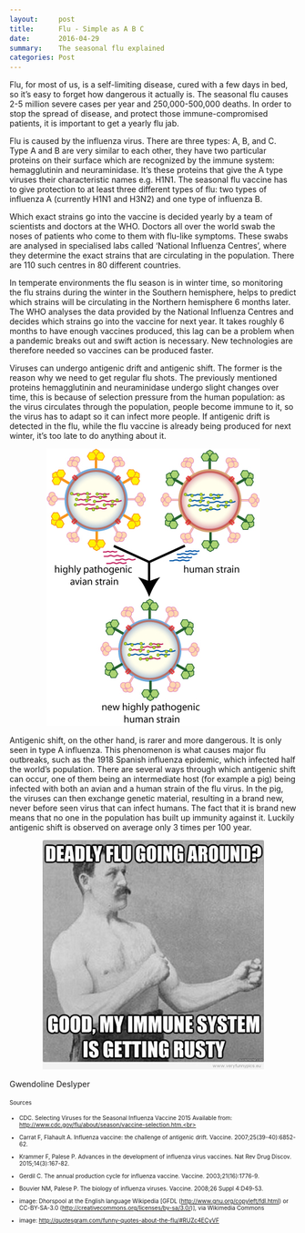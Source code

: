 ```yaml
---
layout:     post
title:      Flu - Simple as A B C
date:       2016-04-29
summary:    The seasonal flu explained
categories: Post
---
```

Flu, for most of us, is a self-limiting disease, cured with a few days in bed, so it’s easy to forget how dangerous it actually is. The seasonal 
flu causes 2-5 million severe cases per year and 250,000-500,000 deaths. In order to stop the spread of disease, and protect those immune-compromised 
patients, it is important to get a yearly flu jab. 

Flu is caused by the influenza virus. There are three types: A, B, and C. Type A and B are very similar to each other, they have two particular proteins 
on their surface which are recognized by the immune system: hemagglutinin and neuraminidase. It’s these proteins that give the A type viruses their 
characteristic names e.g. H1N1. The seasonal flu vaccine has to give protection to at least three different types of flu: two types of influenza A 
(currently H1N1 and H3N2) and one type of influenza B.

Which exact strains go into the vaccine is decided yearly by a team of scientists and doctors at the WHO. Doctors all over the world swab the noses of 
patients who come to them with flu-like symptoms. These swabs are analysed in specialised labs called ‘National Influenza Centres’, where they determine 
the exact strains that are circulating in the population. There are 110 such centres in 80 different countries. 

In temperate environments the flu season is in winter time, so monitoring the flu strains during the winter in the Southern hemisphere, helps to predict which 
strains will be circulating in the Northern hemisphere 6 months later. The WHO analyses the data provided by the National Influenza Centres and decides which 
strains go into the vaccine for next year. It takes roughly 6 months to have enough vaccines produced, this lag can be a problem when a pandemic breaks out and 
swift action is necessary. New technologies are therefore needed so vaccines can be produced faster. 

Viruses can undergo antigenic drift and antigenic shift. The former is the reason why we need to get regular flu shots. The previously mentioned proteins 
hemagglutinin and neuraminidase undergo slight changes over time, this is because of selection pressure from the human population: as the virus circulates 
through the population, people become immune to it, so the virus has to adapt so it can infect more people. If antigenic drift is detected in the flu, while the 
flu vaccine is already being produced for next winter, it’s too late to do anything about it. 

<center><img src="https://raw.githubusercontent.com/agonyantibodies/agonyantibodies.github.io/master/images/Influenza_geneticshift.jpg"/></center>

Antigenic shift, on the other hand, is rarer and more dangerous. It is only seen in type A influenza. This phenomenon is what causes major flu outbreaks, such 
as the 1918 Spanish influenza epidemic, which infected half the world’s population. There are several ways through which antigenic shift can occur, one of them 
being an intermediate host (for example a pig) being infected with both an avian and a human strain of the flu virus. In the pig, the viruses can then exchange 
genetic material, resulting in a brand new, never before seen virus that can infect humans. The fact that it is brand new means that no one in the population has 
built up immunity against it. Luckily antigenic shift is observed on average only 3 times per 100 year. 

<center><img src="https://raw.githubusercontent.com/agonyantibodies/agonyantibodies.github.io/master/images/flu%20immune%20system.jpg"/></center>

Gwendoline Deslyper

<font size='1'> Sources<br>
- CDC. Selecting Viruses for the Seasonal Influenza Vaccine 2015 Available from: http://www.cdc.gov/flu/about/season/vaccine-selection.htm.<br>
- Carrat F, Flahault A. Influenza vaccine: the challenge of antigenic drift. Vaccine. 2007;25(39-40):6852-62.<br>
- Krammer F, Palese P. Advances in the development of influenza virus vaccines. Nat Rev Drug Discov. 2015;14(3):167-82.<br>
- Gerdil C. The annual production cycle for influenza vaccine. Vaccine. 2003;21(16):1776-9.<br>
- Bouvier NM, Palese P. The biology of influenza viruses. Vaccine. 2008;26 Suppl 4:D49-53.<br>

- image: Dhorspool at the English language Wikipedia [GFDL (http://www.gnu.org/copyleft/fdl.html) or CC-BY-SA-3.0 
(http://creativecommons.org/licenses/by-sa/3.0/)], via Wikimedia Commons<br>
- image: http://quotesgram.com/funny-quotes-about-the-flu/#RUZc4ECyVF
</font>
